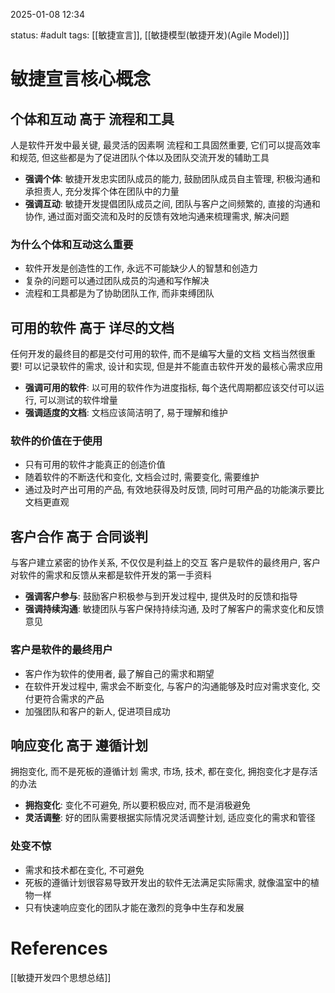 2025-01-08    12:34

status: #adult 
tags: [[敏捷宣言]], [[敏捷模型(敏捷开发)(Agile Model)]]


# 敏捷宣言核心概念

## 个体和互动 高于 流程和工具

人是软件开发中最关键, 最灵活的因素啊
流程和工具固然重要, 它们可以提高效率和规范, 但这些都是为了促进团队个体以及团队交流开发的辅助工具

- **强调个体**: 敏捷开发忠实团队成员的能力, 鼓励团队成员自主管理, 积极沟通和承担责人, 充分发挥个体在团队中的力量
- **强调互动**: 敏捷开发提倡团队成员之间, 团队与客户之间频繁的, 直接的沟通和协作, 通过面对面交流和及时的反馈有效地沟通来梳理需求, 解决问题

### 为什么个体和互动这么重要
- 软件开发是创造性的工作, 永远不可能缺少人的智慧和创造力
- 复杂的问题可以通过团队成员的沟通和写作解决
- 流程和工具都是为了协助团队工作, 而非束缚团队

## 可用的软件 高于 详尽的文档

任何开发的最终目的都是交付可用的软件, 而不是编写大量的文档
文档当然很重要! 可以记录软件的需求, 设计和实现, 但是并不能直击软件开发的最核心需求应用

- **强调可用的软件**: 以可用的软件作为进度指标, 每个迭代周期都应该交付可以运行, 可以测试的软件增量
- **强调适度的文档**: 文档应该简洁明了, 易于理解和维护

### 软件的价值在于使用

- 只有可用的软件才能真正的创造价值
- 随着软件的不断迭代和变化, 文档会过时, 需要变化, 需要维护
- 通过及时产出可用的产品, 有效地获得及时反馈, 同时可用产品的功能演示要比文档更直观

## 客户合作 高于 合同谈判
与客户建立紧密的协作关系, 不仅仅是利益上的交互
客户是软件的最终用户, 客户对软件的需求和反馈从来都是软件开发的第一手资料

- **强调客户参与**: 鼓励客户积极参与到开发过程中, 提供及时的反馈和指导
- **强调持续沟通**: 敏捷团队与客户保持持续沟通, 及时了解客户的需求变化和反馈意见

### 客户是软件的最终用户

- 客户作为软件的使用者, 最了解自己的需求和期望
- 在软件开发过程中, 需求会不断变化, 与客户的沟通能够及时应对需求变化, 交付更符合需求的产品
- 加强团队和客户的新人, 促进项目成功



## 响应变化 高于 遵循计划

拥抱变化, 而不是死板的遵循计划
需求, 市场, 技术, 都在变化, 拥抱变化才是存活的办法
- **拥抱变化**: 变化不可避免, 所以要积极应对, 而不是消极避免
- **灵活调整**: 好的团队需要根据实际情况灵活调整计划, 适应变化的需求和管径

### 处变不惊

- 需求和技术都在变化, 不可避免
- 死板的遵循计划很容易导致开发出的软件无法满足实际需求, 就像温室中的植物一样
- 只有快速响应变化的团队才能在激烈的竞争中生存和发展


# References

[[敏捷开发四个思想总结]]
